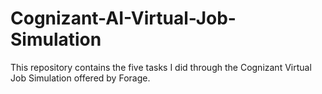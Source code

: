 # Cognizant-AI-Virtual-Job-Simulation
This repository contains the five tasks I did through the Cognizant Virtual Job Simulation offered by Forage.

